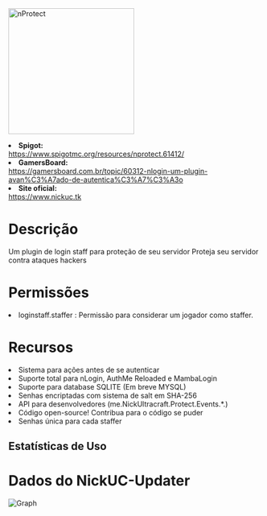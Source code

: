 <img src="https://gamersboard.com.br/uploads/monthly_2018_10/nProtect.png.e88b17c2ba322bc75b551ba90240735e.png" alt="nProtect" style="width: 250px;"/>

 <strong><li>Spigot:</li></strong> https://www.spigotmc.org/resources/nprotect.61412/
 <strong><li>GamersBoard:</li></strong> https://gamersboard.com.br/topic/60312-nlogin-um-plugin-avan%C3%A7ado-de-autentica%C3%A7%C3%A3o
 <strong><li>Site oficial:</li></strong> https://www.nickuc.tk

# Descrição

 Um plugin de login staff para proteção de seu servidor</li>
 Proteja seu servidor contra ataques hackers</li>

# Permissões
<li>loginstaff.staffer : Permissão para considerar um jogador como staffer.</li>

# Recursos
<li>Sistema para ações antes de se autenticar</li>
<li>Suporte total para nLogin, AuthMe Reloaded e MambaLogin</li>
<li>Suporte para database SQLITE (Em breve MYSQL)</li>
<li>Senhas encriptadas com sistema de salt em SHA-256</li>
<li>API para desenvolvedores (me.NickUltracraft.Protect.Events.*.)</li>
<li>Código open-source! Contribua para o código se puder</li>
<li>Senhas única para cada staffer</li>

## Estatísticas de Uso
# Dados do NickUC-Updater
![Graph](https://bstats.org/signatures/bukkit/NickUC-Updater.svg)
